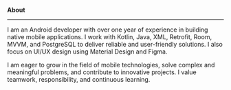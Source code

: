 ******About******
________________________________________________________________________________________________________________________________________________________________________________________________________________________
I am an Android developer with over one year of experience in building native mobile applications. I work with Kotlin, Java, XML, Retrofit, Room, MVVM, and PostgreSQL to deliver reliable and user-friendly solutions. I also focus on UI/UX design using Material Design and Figma.

I am eager to grow in the field of mobile technologies, solve complex and meaningful problems, and contribute to innovative projects. I value teamwork, responsibility, and continuous learning.
